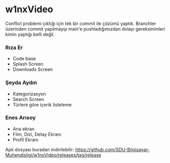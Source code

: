 # w1nxVideo

Conflict problemi çıktığı için tek bir commit ile çözümü yaptık. Branchler üzerinden commit yapılmayıp main'e pushladığımızdan dolayı gereksinimleri kimin yaptığı belli değil.

### Rıza Er
- Code base
- Splash Screen
- Downloads Screen

### Şeyda Aydın
- Kategorizasyon
- Search Screen
- Türlere göre içerik listeleme

### Enes Arısoy
- Ana ekran
- Film, Dizi, Detay Ekranı
- Profil Ekranı

Apk dosyası buradan indirilebilir:
https://github.com/SDU-Bilgisayar-Muhendisligi/w1nxVideo/releases/tag/release
